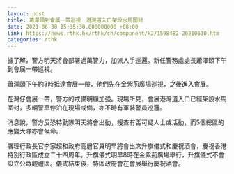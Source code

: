 ```yaml
---
layout: post
title: 蕭澤頤到會展一帶巡視　港灣道入口架設水馬圍封
date: 2021-06-30 15:35:30.000000000 +08:00
link: https://news.rthk.hk/rthk/ch/component/k2/1598482-20210630.htm
categories: rthk
---
```


據了解，警方明天將會部署過萬警力，加派人手巡邏。新任警務處處長蕭澤頤下午到會展一帶巡視。

蕭澤頤下午約3時抵達會展一帶，他們先在金紫荊廣場巡視，之後進入會展。

在灣仔會展一帶，警方的戒備明顯加強。現場所見，會展港灣道入口已經架設水馬圍封，多輛警車停泊在現場戒備，亦不時有軍裝警員巡邏。

消息說，警方反恐特勤隊明天將會出動，搜查有否可疑人士或活動，而5個總區的應變大隊亦會候命。

署理行政長官李家超和政府高層官員明早將會出席升旗儀式和慶祝酒會，慶祝香港特別行政區成立二十四周年。升旗儀式明早8時在金紫荊廣場舉行，升旗儀式不會設立公眾觀禮區。儀式結束後，特區政府會在會展舉行慶祝酒會。
